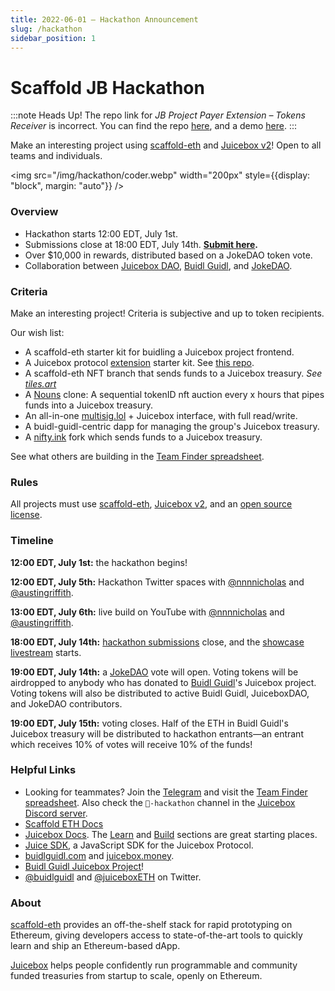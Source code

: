 ```yaml
---
title: 2022-06-01 – Hackathon Announcement
slug: /hackathon
sidebar_position: 1
---
```


# Scaffold JB Hackathon

:::note Heads Up!
The repo link for *JB Project Payer Extension – Tokens Receiver* is incorrect. You can find the repo [here](https://github.com/slice-so/jbpayer-tokens-receiver), and a demo [here](https://slice.so/jbpayer).
:::

Make an interesting project using [scaffold-eth](https://github.com/scaffold-eth/scaffold-eth) and [Juicebox v2](https://github.com/jbx-protocol/juice-contracts-v2)! Open to all teams and individuals.

<img src="/img/hackathon/coder.webp" width="200px" style={{display: "block", margin: "auto"}} /><br/>

### Overview

- Hackathon starts 12:00 EDT, July 1st.
- Submissions close at 18:00 EDT, July 14th. **[Submit here](https://forms.gle/NeRyCxDTPt8sJfkp8).**
- Over $10,000 in rewards, distributed based on a JokeDAO token vote.
- Collaboration between [Juicebox DAO](https://juicebox.money), [Buidl Guidl](https://buidlguidl.com/), and [JokeDAO](http://jokedao.io/).

### Criteria

Make an interesting project! Criteria is subjective and up to token recipients.

Our wish list:
- A scaffold-eth starter kit for buidling a Juicebox project frontend.
- A Juicebox protocol [extension](build/treasury-extensions) starter kit. See [this repo](https://github.com/jbx-protocol/juice-extensions-collection).
- A scaffold-eth NFT branch that sends funds to a Juicebox treasury. *See [tiles.art](https://tiles.art)*
- A [Nouns](https://nouns.wtf) clone: A sequential tokenID nft auction every x hours that pipes funds into a Juicebox treasury.
- An all-in-one [multisig.lol](https://multisig.lol) + Juicebox interface, with full read/write.
- A buidl-guidl-centric dapp for managing the group's Juicebox treasury.
- A [nifty.ink](https://nifty.ink/) fork which sends funds to a Juicebox treasury.

See what others are building in the [Team Finder spreadsheet](https://juicebox.notion.site/1ebe2025810b4058a647c736f0a6a567?v=783ee5e2b4454478a27043bfe1afec1e).

### Rules

All projects must use [scaffold-eth](https://github.com/scaffold-eth/scaffold-eth), [Juicebox v2](https://github.com/jbx-protocol/juice-contracts-v2), and an [open source license](https://opensource.org/licenses).

### Timeline

**12:00 EDT, July 1st:** the hackathon begins!

**12:00 EDT, July 5th:** Hackathon Twitter spaces with [@nnnnicholas](https://twitter.com/nnnnicholas) and [@austingriffith](https://twitter.com/austingriffith).

**13:00 EDT, July 6th:** live build on YouTube with [@nnnnicholas](https://twitter.com/nnnnicholas) and [@austingriffith](https://twitter.com/austingriffith).

**18:00 EDT, July 14th:** [hackathon submissions](https://forms.gle/NeRyCxDTPt8sJfkp8) close, and the [showcase livestream](https://www.youtube.com/watch?v=vMz8evy3FM8) starts.

**19:00 EDT, July 14th:** a [JokeDAO](https://jokedao.io) vote will open. Voting tokens will be airdropped to anybody who has donated to [Buidl Guidl](https://)'s Juicebox project. Voting tokens will also be distributed to active Buidl Guidl, JuiceboxDAO, and JokeDAO contributors.

**19:00 EDT, July 15th:** voting closes. Half of the ETH in Buidl Guidl's Juicebox treasury will be distributed to hackathon entrants—an entrant which receives 10% of votes will receive 10% of the funds!

### Helpful Links

- Looking for teammates? Join the [Telegram](https://t.me/+3tlE2ae0475hMDcx) and visit the [Team Finder spreadsheet](https://juicebox.notion.site/1ebe2025810b4058a647c736f0a6a567?v=783ee5e2b4454478a27043bfe1afec1e). Also check the `🏰-hackathon` channel in the [Juicebox Discord server](https://discord.gg/juicebox).
- [Scaffold ETH Docs](https://docs.scaffoldeth.io/scaffold-eth/)
- [Juicebox Docs](https://docs.juicebox.money/dev). The [Learn](https://docs.juicebox.money/dev/learn/overview) and [Build](https://docs.juicebox.money/dev/build/getting-started) sections are great starting places.
- [Juice SDK](https://github.com/jbx-protocol/juice-sdk), a JavaScript SDK for the Juicebox Protocol.
- [buidlguidl.com](https://buidlguidl.com/) and [juicebox.money](https://juicebox.money/).
- [Buidl Guidl Juicebox Project](https://juicebox.money/#/v2/p/44)!
- [@buidlguidl](https://twitter.com/buidlguidl) and [@juiceboxETH](https://twitter.com/juiceboxETH) on Twitter.

### About

[scaffold-eth](https://github.com/scaffold-eth/scaffold-eth) provides an off-the-shelf stack for rapid prototyping on Ethereum, giving developers access to state-of-the-art tools to quickly learn and ship an Ethereum-based dApp.

[Juicebox](https://juicebox.money) helps people confidently run programmable and community funded treasuries from startup to scale, openly on Ethereum.
